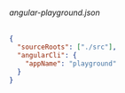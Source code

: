 ###### angular-playground.json
```json
{
  "sourceRoots": ["./src"],
  "angularCli": {
    "appName": "playground"
  }
}
```
